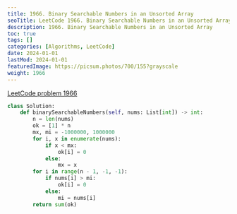```yaml
---
title: 1966. Binary Searchable Numbers in an Unsorted Array
seoTitle: LeetCode 1966. Binary Searchable Numbers in an Unsorted Array | Python solution and explanation
description: 1966. Binary Searchable Numbers in an Unsorted Array
toc: true
tags: []
categories: [Algorithms, LeetCode]
date: 2024-01-01
lastMod: 2024-01-01
featuredImage: https://picsum.photos/700/155?grayscale
weight: 1966
---
```


[LeetCode problem 1966](https://leetcode.com/problems/binary-searchable-numbers-in-an-unsorted-array/)

```python
class Solution:
    def binarySearchableNumbers(self, nums: List[int]) -> int:
        n = len(nums)
        ok = [1] * n
        mx, mi = -1000000, 1000000
        for i, x in enumerate(nums):
            if x < mx:
                ok[i] = 0
            else:
                mx = x
        for i in range(n - 1, -1, -1):
            if nums[i] > mi:
                ok[i] = 0
            else:
                mi = nums[i]
        return sum(ok)

```
